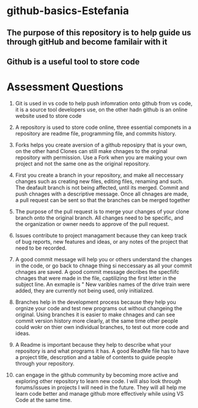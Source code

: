 # github-basics-Estefania

## The purpose of this repository is to help guide us through gitHub and become familair with it
## Github is a useful tool to store code


# **Assessment Questions**
1. Git is used in vs code to help push infomration onto github from vs code, it is a source tool developers use, on the other hadn github is an online website used to store code
   
2. A repository is used to store code online, three essential componets in a repository are readme file, programming file, and commits history.
   
3.  Forks helps you create  aversion of a github reposipry that is your own, on the other hand Clones can still make chnages to the orginal repository with permission. Use a Fork when you are making your own project and not the same one as the original repository.
   
4.  First you create a branch in your repository, and make all neccessary changes such as creating new files, editing files, renaming and such. The deafault branch is not being affected, until its merged. Commit and push chnages with a descriptive message. Once all chnages are made, a pull request can be sent so that the branches can be merged together

5.   The purpose of the pull request is to merge your changes of your clone branch onto the original branch. All changes need to be specific, and the organization or owner needs to approve of the pull request.
   
6. Issues contribute to project managament because they can keep track of bug reports, new features and ideas, or any notes of the project that need to be recorded.
   
7.  A good commit message will help you or others understand the changes in the code, or go back to chnage thing si neccessary as all your commit chnages are saved. A good commit message decribes the specfiifc chnages that were made in the file, captilizing the first letter in the subject line. An exmaple is " New varibles names of the drive train were added, they are currently not being used, only initialized. 

8.  Branches help in the development process because they help you orgnize your code and test new programs out without changeing the original. Using branches it is easier to make chnages and can see commit version history more clearly, at the same time other people could wokr on thier own individual branches, to test out more code and ideas.

9.  A Readme is important because they help to describe what your repository is and what programs it has. A good ReadMe file has to have a project title, descrption and a table of contents to guide people through your repository. 

10.  can engage in the github community by becoming more active and exploring other repository to learn new code. I will also look through forums/issues in projects I will need in the future. They will all help me learn code better and manage github more effectively while using VS Code at the same time. 

